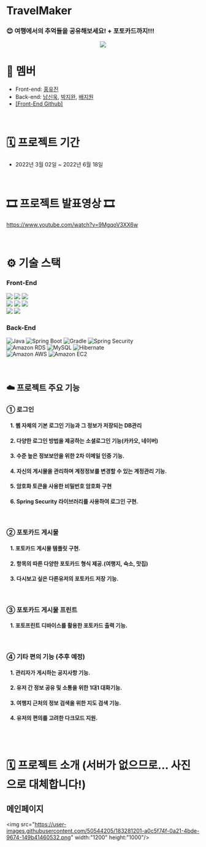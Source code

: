 # TravelMaker

### 😊 여행에서의 추억들을 공유해보세요! + 포토카드까지!!!

<center><img src="https://user-images.githubusercontent.com/50544205/183279893-3d11481d-5ac7-4b20-8c9d-e7771aabac2b.png" width:"1200" height:"1000"/></center>

# 👥 멤버
- Front-end: [홍유진](https://github.com/yujinyny)
- Back-end: [남신욱](https://github.com/tlsdnr1135), [박지완](https://github.com/Parkjiwan2), [배지원](https://github.com/Bae-Ji-Won)
- [\[Front-End Github\]](https://github.com/travelmaker-sku/TM-Front)

  
<br />

# 🗓 프로젝트 기간
- 2022년 3월 02일 ~ 2022년 6월 18일

<br>

# 🎞 프로젝트 발표영상 🎞
https://www.youtube.com/watch?v=9MgqoV3XX6w

<br>
  
# ⚙️ 기술 스택
  
### Front-End

<div>
<img src="http://img.shields.io/badge/-JavaScript-F7DF1E?style=for-the-badge&logo=JavaScript&logoColor=white" />
<img src="https://img.shields.io/badge/React-20232A?style=for-the-badge&logo=react&logoColor=61DAFB" />
<img src="http://img.shields.io/badge/-HTML5-E34F26?style=for-the-badge&logo=HTML5&logoColor=white" />
</div>
<div>
<img src="https://img.shields.io/badge/Redux-764ABC?style=for-the-badge&logo=Redux&logoColor=white">
<img src="https://img.shields.io/badge/Typescript-3178C6?style=for-the-badge&logo=Typescript&logoColor=white">
<img src="http://img.shields.io/badge/-CSS3-1572B6?style=for-the-badge&logo=CSS3&logoColor=white" />
</div>
<div>
<img src="http://img.shields.io/badge/-Amazon AWS-232F3E?style=for-the-badge&logo=Amazon AWS&logoColor=white" />
<img src="http://img.shields.io/badge/-Amazon EC2-FF4F8B?style=for-the-badge&logo=Amazon EC2&logoColor=white" />
</div>  



### Back-End

<div>
  <img alt="Java" src ="https://img.shields.io/badge/Java-007396.svg?&style=for-the-badge&logo=Java&logoColor=white"/>
  <img alt="Spring Boot" src ="https://img.shields.io/badge/Spring Boot-6DB33F.svg?&style=for-the-badge&logo=Spring Boot&logoColor=white"/>
  <img alt="Gradle" src ="https://img.shields.io/badge/Gradle-02303A.svg?&style=for-the-badge&logo=Gradle&logoColor=white"/>
  <img alt="Spring Security" src ="https://img.shields.io/badge/Spring Security-6DB33F.svg?&style=for-the-badge&logo=Spring Security&logoColor=white"/>
</div>
<div>
  <img alt="Amazon RDS" src="https://img.shields.io/badge/Amazon RDS-527FFF?style=for-the-badge&logo=Amazon RDS&logoColor=white"/>
  <img alt="MySQL" src ="https://img.shields.io/badge/MySQL-4479A1.svg?&style=for-the-badge&logo=MySQL&logoColor=white"/>
  <img alt="Hibernate" src ="https://img.shields.io/badge/Hibernate-59666C.svg?&style=for-the-badge&logo=Hibernate&logoColor=white"/>
</div>
<div>
  <img alt="Amazon AWS" src="https://img.shields.io/badge/Amazon AWS-232F3E?style=for-the-badge&logo=Amazon AWS&logoColor=white"/>
  <img alt="Amazon EC2" src="https://img.shields.io/badge/Amazon EC2-FF4F8B?style=for-the-badge&logo=Amazon EC2&logoColor=white"/>
</div>

<br />
<br />  

## ☁️ 프로젝트 주요 기능 

### ➀ 로그인
#### &nbsp;&nbsp; 1. 웹 자체의 기본 로그인 기능과 그 정보가 저장되는 DB관리  
#### &nbsp;&nbsp; 2. 다양한 로그인 방법을 제공하는 소셜로그인 기능(카카오, 네이버)  
#### &nbsp;&nbsp; 3. 수준 높은 정보보안을 위한 2차 이메일 인증 기능.  
#### &nbsp;&nbsp; 4. 자신의 게시물을 관리하며 계정정보를 변경할 수 있는 계정관리 기능.
#### &nbsp;&nbsp; 5. 암호화 토큰을 사용한 비밀번호 암호화 구현 
#### &nbsp;&nbsp; 6. Spring Security 라이브러리를 사용하여 로그인 구현.

<br />

### ➁ 포토카드 게시물
#### &nbsp;&nbsp; 1. 포토카드 게시물 템플릿 구현.
#### &nbsp;&nbsp; 2. 항목의 따른 다양한 포토카드 형식 제공.(여행지, 숙소, 맛집)
#### &nbsp;&nbsp; 3. 다시보고 싶은 다른유저의 포토카드 저장 기능.

<br />

### ➂ 포토카드 게시물 프린트
#### &nbsp;&nbsp; 1. 포토프린트 디바이스를 활용한 포토카드 출력 기능.

<br />

### ➃ 기타 편의 기능 (추후 예정)
#### &nbsp;&nbsp; 1. 관리자가 게시하는 공지사항 기능.
#### &nbsp;&nbsp; 2. 유저 간 정보 공유 및 소통을 위한 1대1 대화기능.
#### &nbsp;&nbsp; 3. 여행지 근처의 정보 검색을 위한 지도 검색 기능.
#### &nbsp;&nbsp; 4. 유저의 편의를 고려한 다크모드 지원.

<br />

<br />

# 🗓 프로젝트 소개 (서버가 없으므로... 사진으로 대체합니다!)

## 메인페이지
<img src="https://user-images.githubusercontent.com/50544205/183281201-a0c5f74f-0a21-4bde-9674-149b41460532.png" width:"1200" height:"1000"/>













